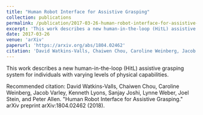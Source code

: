 ```yaml
---
title: "Human Robot Interface for Assistive Grasping"
collection: publications
permalink: /publication/2017-03-26-human-robot-interface-for-assistive-grasping-paper
excerpt: 'This work describes a new human-in-the-loop (HitL) assistive grasping system for individuals with varying levels of physical capabilities.'
date: 2017-03-26
venue: 'arXiv'
paperurl: 'https://arxiv.org/abs/1804.02462'
citation: 'David Watkins-Valls, Chaiwen Chou, Caroline Weinberg, Jacob Varley, Kenneth Lyons, Sanjay Joshi, Lynne Weber, Joel Stein, and Peter Allen. "Human Robot Interface for Assistive Grasping." arXiv preprint arXiv:1804.02462 (2018).'
---
```

This work describes a new human-in-the-loop (HitL) assistive grasping system for individuals with varying levels of physical capabilities.

Recommended citation: David Watkins-Valls, Chaiwen Chou, Caroline Weinberg, Jacob Varley, Kenneth Lyons, Sanjay Joshi, Lynne Weber, Joel Stein, and Peter Allen. "Human Robot Interface for Assistive Grasping." arXiv preprint arXiv:1804.02462 (2018).
